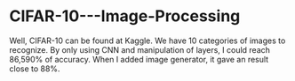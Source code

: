 # CIFAR-10---Image-Processing

Well, CIFAR-10 can be found at Kaggle. We have 10 categories of images to recognize. By only using CNN and manipulation of layers, I could reach 86,590% of accuracy. When I added image generator, it gave an result close to 88%.
